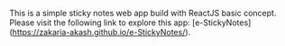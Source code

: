 This is a simple sticky notes web app build with ReactJS basic concept.
Please visit the following link to explore this app:
[e-StickyNotes] (https://zakaria-akash.github.io/e-StickyNotes/).
